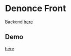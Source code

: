 # Denonce Front

Backend <a href="https://github.com/AIRALPHA/denonce-backend">here</a>

## Demo

<a href="https://github.com/AIRALPHA/denonce-frontend/blob/master/denonce.mp4?raw=true">here</a>
